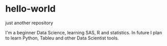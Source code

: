 # hello-world
just another repository

I'm a beginner Data Science, learning SAS, R and statistics. 
In future I plan to learn Python, Tableu and other Data Scientist tools.
